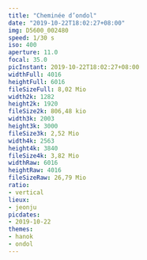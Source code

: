 ```yaml
---
title: "Cheminée d’ondol"
date: "2019-10-22T18:02:27+08:00"
img: D5600_002480
speed: 1/30 s
iso: 400
aperture: 11.0
focal: 35.0
picInstant: 2019-10-22T18:02:27+08:00
widthFull: 4016
heightFull: 6016
fileSizeFull: 8,02 Mio
width2k: 1282
height2k: 1920
fileSize2k: 806,48 kio
width3k: 2003
height3k: 3000
fileSize3k: 2,52 Mio
width4k: 2563
height4k: 3840
fileSize4k: 3,82 Mio
widthRaw: 6016
heightRaw: 4016
fileSizeRaw: 26,79 Mio
ratio:
- vertical
lieux:
- jeonju
picdates:
- 2019-10-22
themes:
- hanok
- ondol
---
```


